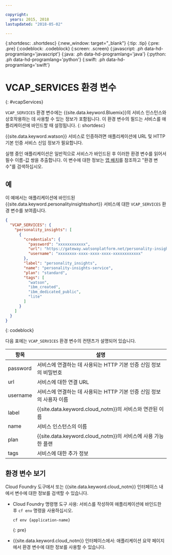 ```yaml
---

copyright:
  years: 2015, 2018
lastupdated: "2018-05-02"

---
```


{:shortdesc: .shortdesc}
{:new_window: target="_blank"}
{:tip: .tip}
{:pre: .pre}
{:codeblock: .codeblock}
{:screen: .screen}
{:javascript: .ph data-hd-programlang='javascript'}
{:java: .ph data-hd-programlang='java'}
{:python: .ph data-hd-programlang='python'}
{:swift: .ph data-hd-programlang='swift'}

# VCAP\_SERVICES 환경 변수
{: #vcapServices}

`VCAP_SERVICES` 환경 변수에는 {{site.data.keyword.Bluemix}}의 서비스 인스턴스와 상호작용하는 데 사용할 수 있는 정보가 포함됩니다. 이 환경 변수의 필드는 서비스를 애플리케이션에 바인드할 때 설정됩니다.
{: shortdesc}

{{site.data.keyword.watson}} 서비스로 인증하려면 애플리케이션에 URL 및 HTTP 기본 인증 서비스 신임 정보가 필요합니다.

실행 중인 애플리케이션은 일반적으로 서비스가 바인드된 후 이러한 환경 변수를 읽어서 필수 이름-값 쌍을 추출합니다. 이 변수에 대한 정보는 [앱 배치](/docs/manageapps/depapps.html#app_env)를 참조하고 "환경 변수"를 검색하십시오.

## 예
이 예에서는 애플리케이션에 바인드된 {{site.data.keyword.personalityinsightsshort}} 서비스에 대한 `VCAP_SERVICES` 환경 변수를 보여줍니다.

```json
{
  "VCAP_SERVICES": {
    "personality_insights": [
      {
        "credentials": {
          "password": "xxxxxxxxxxxx",
          "url": "https://gateway.watsonplatform.net/personality-insights/api",
          "username": "xxxxxxxx-xxxx-xxxx-xxxx-xxxxxxxxxxxx"
        },
        "label": "personality_insights",
        "name": "personality-insights-service",
        "plan": "standard",
        "tags": [
          "watson",
          "ibm_created",
          "ibm_dedicated_public",
          "lite"
        ]
      }
    ]
  }
}
```
{: codeblock}

다음 표에는 `VCAP_SERVICES` 환경 변수의 컨텐츠가 설명되어 있습니다.

| 항목     | 설명                                                                                       |
|----------|--------------------------------------------------------------------------------------------|
| password | 서비스에 연결하는 데 사용되는 HTTP 기본 인증 신임 정보의 비밀번호                          |
| url      | 서비스에 대한 연결 URL                                                                     |
| username | 서비스에 연결하는 데 사용되는 HTTP 기본 인증 신임 정보의 사용자 이름                     |
| label    | {{site.data.keyword.cloud_notm}}의 서비스와 연관된 이름                            |
| name     | 서비스 인스턴스의 이름                                                                     |
| plan     | {{site.data.keyword.cloud_notm}}의 서비스에 사용 가능한 플랜                       |
| tags     | 서비스에 대한 추가 정보                                                                    |

## 환경 변수 보기
Cloud Foundry 도구에서 또는 {{site.data.keyword.cloud_notm}} 인터페이스 내에서 변수에 대한 정보를 검색할 수 있습니다.

- Cloud Foundry 명령행 도구 사용: 서비스를 작성하여 애플리케이션에 바인드한 후 `cf env` 명령을 사용하십시오.

    ```bash
    cf env {application-name}
    ```
    {: pre}

- {{site.data.keyword.cloud_notm}} 인터페이스에서: 애플리케이션 요약 페이지에서 환경 변수에 대한 정보를 사용할 수 있습니다.
